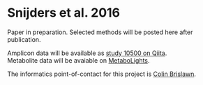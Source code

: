 # Snijders et al. 2016

Paper in preparation. Selected methods will be posted here after publication.

Amplicon data will be available as [study 10500 on Qiita](https://qiita.ucsd.edu/study/description/10500). <br >
Metabolite data will be avaiable on [MetaboLights](https://www.ebi.ac.uk/metabolights/). 

The informatics point-of-contact for this project is [Colin Brislawn](https://www.github.com/colinbrislawn/). 
